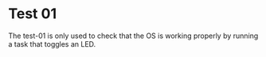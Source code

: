 # Test 01

The test-01 is only used to check that the OS is working properly by running a task that toggles an LED.